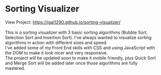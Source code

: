 # Sorting Visualizer
View Project: https://igal1290.github.io/sorting-visualizer/
</br>
</br>
This is a sorting visualizer with 3 basic sorting algorithms (Bubble Sort, Selection Sort and Insertion Sort). I've always wanted to visualize sorting algorithms in action with different sizes and speed.
</br>
I've added some of my Front End skills with CSS and using JavaScript with the DOM to make it look nicer and very responsive.
</br>
The project will be updated soon to make it mobile friendly, plus Quick Sort and Merge Sort will be added later once those algorithms are fully mastered.
